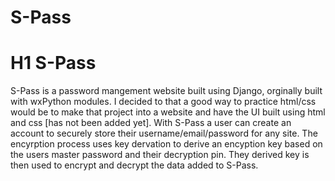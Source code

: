 # S-Pass
# H1 S-Pass
S-Pass is a password mangement website built using Django, orginally built with wxPython modules. I decided to that a good way to practice html/css would be to make that project into a website and have the UI built using html and css [has not been added yet].
With S-Pass a user can create an account to securely store their username/email/password for any site. The encyrption process uses key dervation to derive an encyption key based on the users master password and their decryption pin. They derived key is then used to 
encrypt and decrypt the data added to S-Pass.
